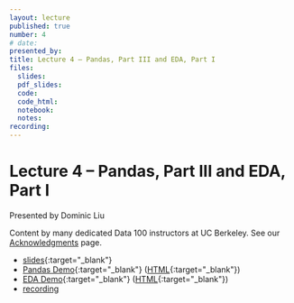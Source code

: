 ```yaml
---
layout: lecture
published: true
number: 4
# date:
presented_by:
title: Lecture 4 – Pandas, Part III and EDA, Part I
files:
  slides:
  pdf_slides:
  code:
  code_html:
  notebook:
  notes:
recording:
---
```


# Lecture 4 – Pandas, Part III and EDA, Part I

Presented by Dominic Liu

Content by many dedicated Data 100 instructors at UC Berkeley. See our [Acknowledgments](../../acks) page.

- [slides](https://docs.google.com/presentation/d/1C_RIOOQfPZ0C6wU4L2jx__5J93ijD8gcv_-arg1hyH8/edit?usp=sharing){:target="_blank"}
- [Pandas Demo](https://data100.datahub.berkeley.edu/hub/user-redirect/git-pull?repo=https%3A%2F%2Fgithub.com%2FDS-100%2Fsu23-materials&branch=main&urlpath=lab%2Ftree%2Fsu23-materials%2Flec%2Flec04%2Flec04-pandas-iii.ipynb){:target="_blank"} ([HTML](../../resources/assets/lectures/lec04/lec04-pandas-iii.html){:target="_blank"})
- [EDA Demo](https://data100.datahub.berkeley.edu/hub/user-redirect/git-pull?repo=https%3A%2F%2Fgithub.com%2FDS-100%2Fsu23-materials&branch=main&urlpath=lab%2Ftree%2Fsu23-materials%2Flec%2Flec04%2Flec04-eda.ipynb){:target="_blank"} ([HTML](../../resources/assets/lectures/lec04/lec04-eda.html){:target="_blank"})
- [recording](https://bcourses.berkeley.edu/courses/1525605/pages/lecture-4-pandas-iii-eda-i)
